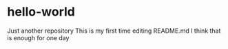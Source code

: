 # hello-world
Just another repository
This is my first time editing README.md
I think that is enough for one day
